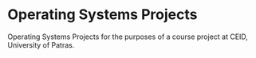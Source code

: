 # Operating Systems Projects
Operating Systems Projects for the purposes of a course project at CEID, University of Patras.
